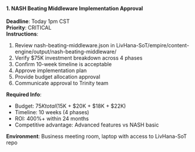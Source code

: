 #### 1. NASH Beating Middleware Implementation Approval

**Deadline**: Today 1pm CST  
**Priority**: CRITICAL  
**Instructions**:

1. Review nash-beating-middleware.json in LivHana-SoT/empire/content-engine/output/nash-beating-middleware/
2. Verify $75K investment breakdown across 4 phases
3. Confirm 10-week timeline is acceptable
4. Approve implementation plan
5. Provide budget allocation approval
6. Communicate approval to Trinity team

**Required Info**:

- Budget: $75K total ($15K + $20K + $18K + $22K)
- Timeline: 10 weeks (4 phases)
- ROI: 400%+ within 24 months
- Competitive advantage: Advanced features vs NASH basic

**Environment**: Business meeting room, laptop with access to LivHana-SoT repo
